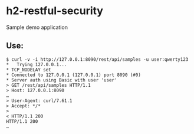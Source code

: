 # h2-restful-security

Sample demo application

## Use:

```
$ curl -v -i http://127.0.0.1:8090/rest/api/samples -u user:qwerty123
*   Trying 127.0.0.1...
* TCP_NODELAY set
* Connected to 127.0.0.1 (127.0.0.1) port 8090 (#0)
* Server auth using Basic with user 'user'
> GET /rest/api/samples HTTP/1.1
> Host: 127.0.0.1:8090
…
> User-Agent: curl/7.61.1
> Accept: */*
> 
< HTTP/1.1 200 
HTTP/1.1 200
…
```
